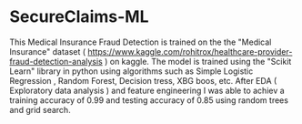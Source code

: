 # SecureClaims-ML

This Medical Insurance Fraud Detection is trained on the the "Medical Insurance" dataset ( https://www.kaggle.com/rohitrox/healthcare-provider-fraud-detection-analysis ) on kaggle. The model is trained using the "Scikit Learn" library in python using algorithms such as Simple Logistic Regression , Random Forest, Decision tress, XBG boos, etc. After EDA ( Exploratory data analysis ) and feature engineering I was able to achiev a training accuracy of 0.99 and testing accuracy of 0.85 using random trees and grid search.
